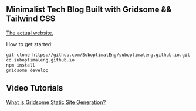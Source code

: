 ## Minimalist Tech Blog Built with Gridsome && Tailwind CSS

[The actual website.](https://suboptimaleng.github.io)

How to get started:
```
git clone https://github.com/SuboptimalEng/suboptimaleng.github.io.git
cd suboptimaleng.github.io
npm install
gridsome develop
```

## Video Tutorials

[What is Gridsome Static Site Generation?](https://www.youtube.com/watch?v=WPRLSdGaBfI)
